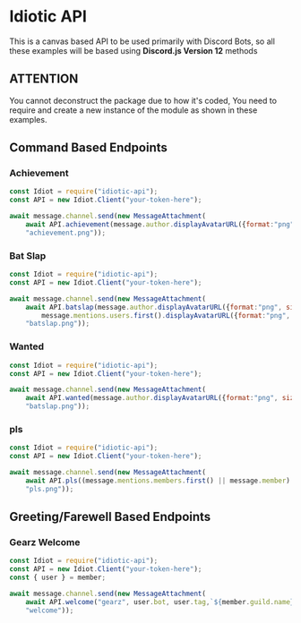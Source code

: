 # Idiotic API

This is a canvas based API to be used primarily with Discord Bots, so all these examples will be based using **Discord.js Version 12** methods

## **ATTENTION**

You cannot deconstruct the package due to how it's coded, You need to require and create a new instance of the module as shown in these examples.

## Command Based Endpoints

### Achievement

```javascript
const Idiot = require("idiotic-api");
const API = new Idiot.Client("your-token-here");

await message.channel.send(new MessageAttachment(
	await API.achievement(message.author.displayAvatarURL({format:"png", size:32}), args.join(" ")),
	"achievement.png"));
```

### Bat Slap

```javascript
const Idiot = require("idiotic-api");
const API = new Idiot.Client("your-token-here");

await message.channel.send(new MessageAttachment(
	await API.batslap(message.author.displayAvatarURL({format:"png", size:128}),
		message.mentions.users.first().displayAvatarURL({format:"png", size:128})),
	"batslap.png"));
```

### Wanted

```javascript
const Idiot = require("idiotic-api");
const API = new Idiot.Client("your-token-here");

await message.channel.send(new MessageAttachment(
	await API.wanted(message.author.displayAvatarURL({format:"png", size:128})),
	"batslap.png"));
```

### pls

```javascript
const Idiot = require("idiotic-api");
const API = new Idiot.Client("your-token-here");

await message.channel.send(new MessageAttachment(
	await API.pls((message.mentions.members.first() || message.member).displayName),
	"pls.png"));
```

## Greeting/Farewell Based Endpoints

### Gearz Welcome

```javascript
const Idiot = require("idiotic-api");
const API = new Idiot.Client("your-token-here");
const { user } = member;

await message.channel.send(new MessageAttachment(
	await API.welcome("gearz", user.bot, user.tag,`${member.guild.name}#${member.guild.memberCount}`),
	"welcome"));
```
